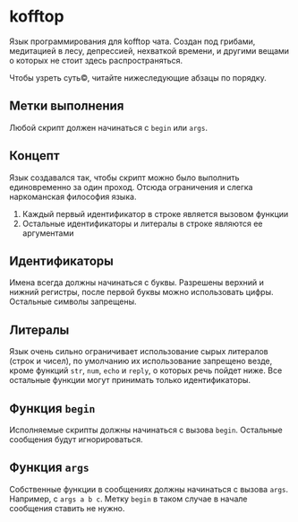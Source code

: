 # kofftop

Язык программирования для kofftop чата. Создан под грибами, медитацией в лесу, депрессией, нехваткой времени, и другими
вещами о которых не стоит здесь распространяться.

Чтобы узреть суть©, читайте нижеследующие абзацы по порядку.

## Метки выполнения

Любой скрипт должен начинаться с `begin` или `args`.

## Концепт

Язык создавался так, чтобы скрипт можно было выполнить единовременно за один проход. Отсюда ограничения и слегка
наркоманская философия языка.

1. Каждый первый идентификатор в строке является вызовом функции
2. Остальные идентификаторы и литералы в строке являются ее аргументами

## Идентификаторы

Имена всегда должны начинаться с буквы. Разрешены верхний и нижний регистры, после первой буквы можно
использовать цифры. Остальные символы запрещены.

## Литералы

Язык очень сильно ограничивает использование сырых литералов (строк и чисел), по умолчанию их использование запрещено
везде, кроме функций `str`, `num`, `echo` и `reply`, о которых речь пойдет ниже. Все остальные функции могут принимать
только идентификаторы.

## Функция `begin`

Исполняемые скрипты должны начинаться с вызова `begin`. Остальные сообщения будут игнорироваться.

## Функция `args`

Собственные функции в сообщениях должны начинаться с вызова `args`. Например, с `args a b c`. Метку `begin` в таком
случае в начале сообщения ставить не нужно.
